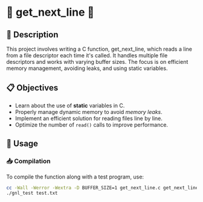 # 📜 get_next_line 📜

## 📌 Description

This project involves writing a C function, get_next_line, which reads a line from a file descriptor each time it's called. It handles multiple file descriptors and works with varying buffer sizes. The focus is on efficient memory management, avoiding leaks, and using static variables.

## 📋 Objectives

- Learn about the use of **static** variables in C.
- Properly manage dynamic memory to avoid *memory leaks*.
- Implement an efficient solution for reading files line by line.
- Optimize the number of `read()` calls to improve performance.

## 🚀 Usage

### 📥 Compilation

To compile the function along with a test program, use:

```sh
cc -Wall -Werror -Wextra -D BUFFER_SIZE=1 get_next_line.c get_next_line_utils.c main.c -o gnl_test
./gnl_test test.txt
```
